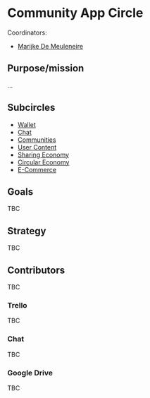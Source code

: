 # Community App Circle

Coordinators:
- [Marijke De Meuleneire](tftech/marijke_de_meuleneire.md)

## Purpose/mission

...

## Subcircles

- [Wallet](/circles/community_app/wallet/wallet.md)
- [Chat](/circles/community_app/chat/chat.md)
- [Communities](/circles/communities/communities.md)
- [User Content](/circles/user_content/user_content.md)
- [Sharing Economy](/circles/sharing_economy/sharing_economy.md)
- [Circular Economy](/circles/circular_economy/circular_economy.md)
- [E-Commerce](/circles/e-commerce/e-commerce.md)

## Goals

TBC

## Strategy

TBC

## Contributors

TBC

### Trello

TBC

### Chat

TBC
   
### Google Drive

TBC